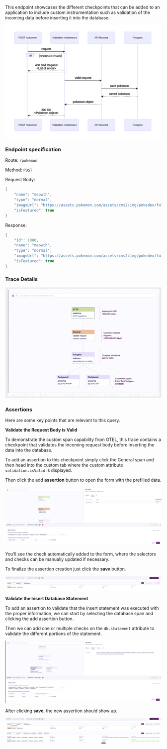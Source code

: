 This endpoint showcases the different checkpoints that can be added to an application to include custom instrumentation such as validation of the incoming data before inserting it into the database.

![](../img/516849692/518193163.png)

### **Endpoint specification**

Route: `/pokemon`

Method: `POST`

Request Body:

```java
{
    "name": "meowth",
    "type": "normal",
    "imageUrl": "https://assets.pokemon.com/assets/cms2/img/pokedex/full/052.png",
    "isFeatured": true
}
```

Response:

```java
{
    "id": 1000,
    "name": "meowth",
    "type": "normal",
    "imageUrl": "https://assets.pokemon.com/assets/cms2/img/pokedex/full/052.png",
    "isFeatured": true
}
```

### **Trace Details**

![](../img/516849692/517701666.png)

### **Assertions**

Here are some key points that are relevant to this query.

**Validate the Request Body is Valid**

To demonstrate the custom span capability from OTEL, this trace contains a checkpoint that validates the incoming request body before inserting the data into the database.

To add an assertion to this checkpoint simply click the General span and then head into the custom tab where the custom attribute `validation.isValid` is displayed.

Then click the add **assertion** button to open the form with the prefilled data.

![](../img/516849692/517406776.png)

You’ll see the check automatically added to the form, where the selectors and checks can be manually updated if necessary.

To finalize the assertion creation just click the **save** button.

![](../img/516849692/517799955.png)

**Validate the Insert Database Statement**

To add an assertion to validate that the insert statement was executed with the proper information, we can start by selecting the database span and clicking the add assertion button.

Then we can add one or multiple checks on the `db.statement` attribute to validate the different portions of the statement.

![](../img/516849692/517865485.png)

After clicking **save**, the new assertion should show up.

![](../img/516849692/517963797.png)